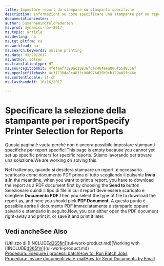 ```yaml
---
title: Impostare report da stampare su stampanti specifiche
description: Informazioni su come specificare una stampante per un report utilizzando la finestra Selezioni stampante.
documentationcenter: 
author: SusanneWindfeldPedersen
ms.prod: dynamics-nav-2017
ms.topic: article
ms.devlang: na
ms.tgt_pltfrm: na
ms.workload: na
ms.search.keywords: online printing
ms.date: 03/29/2017
ms.author: solsen
ms.translationtype: HT
ms.sourcegitcommit: 4fefaef7380ac10836fcac404eea006f55d8556f
ms.openlocfilehash: 4c31738da8ca833c06d976d26b9cb170a05fd46e
ms.contentlocale: it-ch
ms.lasthandoff: 10/16/2017

---
```

# <a name="specify-printer-selection-for-reports"></a><span data-ttu-id="61ab2-103">Specificare la selezione della stampante per i report</span><span class="sxs-lookup"><span data-stu-id="61ab2-103">Specify Printer Selection for Reports</span></span>
<span data-ttu-id="61ab2-104">Questa pagina è vuota perché non è ancora possibile impostare stampanti specifiche per report specifici.</span><span class="sxs-lookup"><span data-stu-id="61ab2-104">This page is empty because you cannot yet set up specific printers for specific reports.</span></span> <span data-ttu-id="61ab2-105">Stiamo lavorando per trovare una soluzione.</span><span class="sxs-lookup"><span data-stu-id="61ab2-105">We are working on solving this.</span></span>

<span data-ttu-id="61ab2-106">Nel frattempo, quando si desidera stampare un report, è necessario scaricarlo come documento PDF prima di tutto scegliendo il pulsante **Invia a**.</span><span class="sxs-lookup"><span data-stu-id="61ab2-106">In the meantime, when you want to print a report, you have to download the report as a PDF document first by choosing the **Send to** button.</span></span> <span data-ttu-id="61ab2-107">Selezionare quindi il tipo di file in cui il report deve essere scaricato e scegliere **Documento PDF**.</span><span class="sxs-lookup"><span data-stu-id="61ab2-107">Then you select the type of file to download the report as, and here you should pick **PDF Document**.</span></span> <span data-ttu-id="61ab2-108">A questo punto è possibile aprire il documento PDF immediatamente e stamparlo oppure salvarlo e stamparlo in seguito.</span><span class="sxs-lookup"><span data-stu-id="61ab2-108">Now, you can either open the PDF document right-away and print it, or save it and print it later.</span></span>

<!--

You can set up reports so that they must be printed on a specific printer. The following are some uses of printer selection:

- You can print reports on special company letterhead.
- You can print reports on different paper sizes.
- You can print reports on the default printer of a specified employee.

You use the **Printer Selections** window to set different values to obtain different output. If you set a specific printer selection, then it takes precedence over a more general printer selection. For example, you can set a printer selection that has values in the **User ID**, **Report ID**, and **Printer Name** fields. This printer selection takes precedence over a printer selection that has blank entries in the **User ID** or **Report ID** fields.

The following table describes the combination of values to specify when you set up printer selections for a report.

|To                                                 |Set the following values                                             |
|---------------------------------------------------|---------------------------------------------------------------------|
|Print a report to a specific printer for all users |Specify values in the **Report ID** and **Printer Name** fields and leave the **User ID** field blank.|
|Print all reports to a specific printer for a specific user|Specify values in the **User ID** and **Printer Name** fields and leave the **Report ID** field blank.|
|Set the default printer for all reports|Specify a value in the **Printer Name** field and leave the **User ID** and **Report ID** fields blank.|
|Print a specific report to the user’s default printer|Specify a value in the **Report ID** field and leave the **Printer Name** and **User ID** fields blank.|
|Print a specific report to a specific printer for a specific user|Specify values in all three fields.|
-->

## <a name="see-also"></a><span data-ttu-id="61ab2-109">Vedi anche</span><span class="sxs-lookup"><span data-stu-id="61ab2-109">See Also</span></span>
<span data-ttu-id="61ab2-110">[Utilizzo di [!INCLUDE[d365fin](includes/d365fin_md.md)]](ui-work-product.md)</span><span class="sxs-lookup"><span data-stu-id="61ab2-110">[Working with [!INCLUDE[d365fin](includes/d365fin_md.md)]](ui-work-product.md)</span></span>  
[<span data-ttu-id="61ab2-111">Procedura: Eseguire i processi batch</span><span class="sxs-lookup"><span data-stu-id="61ab2-111">How to: Run Batch Jobs</span></span>](ui-how-run-batch-jobs.md)  
[<span data-ttu-id="61ab2-112">Procedura: Inviare documenti via e-mail</span><span class="sxs-lookup"><span data-stu-id="61ab2-112">How to: Send Documents by Email</span></span>](ui-how-send-documents-email.md)  

